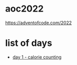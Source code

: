 # aoc2022
https://adventofcode.com/2022

# list of days
* [day 1 - calorie counting](src/calorie-counting.c)
